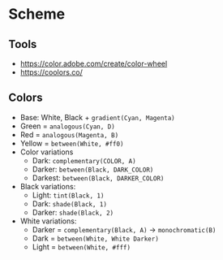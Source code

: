 # Scheme

## Tools
* https://color.adobe.com/create/color-wheel
* https://coolors.co/

## Colors
* Base: White, Black + `gradient(Cyan, Magenta)`
* Green = `analogous(Cyan, D)`
* Red = `analogous(Magenta, B)`
* Yellow = `between(White, #ff0)`
* Color variations
  * Dark: `complementary(COLOR, A)`
  * Darker: `between(Black, DARK_COLOR)`
  * Darkest: `between(Black, DARKER_COLOR)`
* Black variations: 
  * Light: `tint(Black, 1)`
  * Dark: `shade(Black, 1)`
  * Darker: `shade(Black, 2)`
* White variations:
  * Darker = `complementary(Black, A)` -> `monochromatic(B)`
  * Dark = `between(White, White Darker)`
  * Light = `between(White, #fff)`
